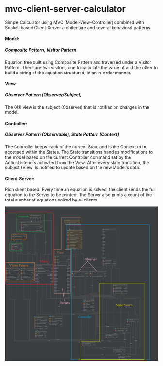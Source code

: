 # mvc-client-server-calculator
Simple Calculator using MVC (Model-View-Controller) combined with Socket-based Client-Server architecture and several behavioral patterns.

#### Model: 
##### Composite Pattern, Visitor Pattern
Equation tree built using Composite Pattern and traversed under a Visitor Pattern. There are two visitors, one to calculate the value of and the other to build a string of the equation structured, in an in-order manner.

#### View:
##### Observer Pattern (Observer/Subject)
The GUI view is the subject (Observer) that is notified on changes in the model.

#### Controller:
##### Observer Pattern (Observable), State Pattern (Context)
The Controller keeps track of the current State and is the Context to be accessed within the States. The State transitions handles modifications to the model based on the current Controller command set by the ActionListeners activated from the View. After every state transition, the subject (View) is notified to update based on the new Model's data.

#### Client-Server:
Rich client based. Every time an equation is solved, the client sends the full equation to the Server to be printed. The Server also prints a count of the total number of equations solved by all clients.

![alt text](https://raw.githubusercontent.com/srp324/mvc-client-server-calculator/master/UML%20Class%20Diagram.png)
